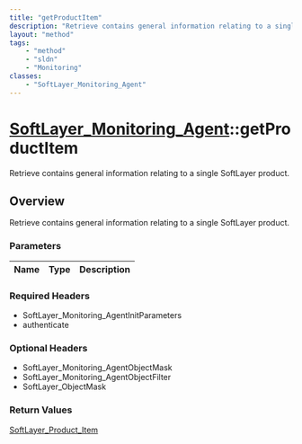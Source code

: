 ```yaml
---
title: "getProductItem"
description: "Retrieve contains general information relating to a single SoftLayer product."
layout: "method"
tags:
    - "method"
    - "sldn"
    - "Monitoring"
classes:
    - "SoftLayer_Monitoring_Agent"
---
```

# [SoftLayer_Monitoring_Agent](/reference/services/SoftLayer_Monitoring_Agent)::getProductItem

Retrieve contains general information relating to a single SoftLayer product.


## Overview 
Retrieve contains general information relating to a single SoftLayer product.

### Parameters 
|Name | Type | Description |
| --- | --- | --- |


### Required Headers
* SoftLayer_Monitoring_AgentInitParameters
* authenticate

### Optional Headers
* SoftLayer_Monitoring_AgentObjectMask
* SoftLayer_Monitoring_AgentObjectFilter
* SoftLayer_ObjectMask

### Return Values
<a href='/reference/datatypes/SoftLayer_Product_Item'>SoftLayer_Product_Item </a>

